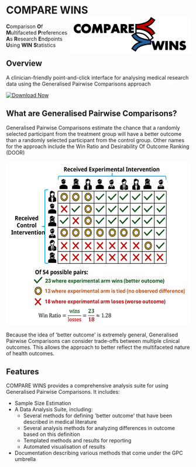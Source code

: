 # COMPARE WINS <a><img src="source/app/shiny/www/compare-wins-logo.svg" align="right" height="100"></a>

**C**omparison **O**f **M**ultifaceted **P**references **A**s **R**esearch **E**ndpoints **U**sing **WIN** **S**tatistics

## Overview

A clinician-friendly point-and-click interface for analysing medical research data using the Generalised Pairwise Comparisons approach

<!-- BEGIN LATEST DOWNLOAD BUTTON -->
[![Download Now](https://custom-icon-badges.demolab.com/badge/-Download-blue?style=for-the-badge&logo=download&logoColor=white "Download zip")](https://github.com/HannahJohns/compare-wins/releases/latest/download/CompareWins_setup.exe)
<!-- END LATEST DOWNLOAD BUTTON -->

## What are Generalised Pairwise Comparisons?

Generalised Pairwise Comparisons estimate the chance that a randomly selected participant from the treatment group will have a better outcome than a randomly selected participant from the control group. Other names for the approach include the Win Ratio and Desirability Of Outcome Ranking (DOOR)

<img src="source/app/shiny/www/win_diagram.svg" height=450>

Because the idea of 'better outcome' is extremely general, Generalised Pairwise Comparisons can consider trade-offs between multiple clinical outcomes. This allows the approach to better reflect the multifaceted nature of health outcomes.

## Features

COMPARE WINS provides a comprehensive analysis suite for using Generalised Pairwise Comparisons. It includes:

* Sample Size Estimation
* A Data Analysis Suite, including:
  * Several methods for defining 'better outcome' that have been described in medical literature
  * Several analysis methods for analyzing differences in outcome based on this definition
  * Templated methods and results for reporting
  * Automated visualisation of results
* Documentation describing various methods that come under the GPC umbrella


